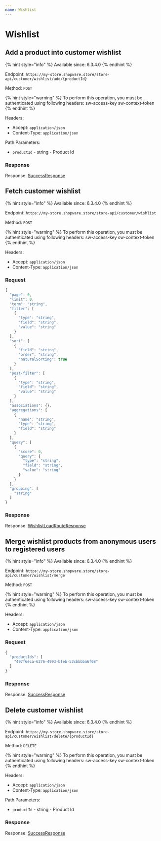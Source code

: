 ```yaml
---
name: Wishlist
---
```


# Wishlist

## Add a product into customer wishlist

{% hint style="info" %}
Available since: 6.3.4.0
{% endhint %}

Endpoint: `https://my-store.shopware.store/store-api/customer/wishlist/add/{productId}`

Method: `POST`

{% hint style="warning" %}
To perform this operation, you must be authenticated using following headers:
sw-access-key
sw-context-token
{% endhint %}

Headers:

- Accept: `application/json`
- Content-Type: `application/json`

Path Parameters:

- `productId` - string - Product Id

### Response

Response: [SuccessResponse](/schema/successresponse.md)

## Fetch customer wishlist

{% hint style="info" %}
Available since: 6.3.4.0
{% endhint %}

Endpoint: `https://my-store.shopware.store/store-api/customer/wishlist`

Method: `POST`

{% hint style="warning" %}
To perform this operation, you must be authenticated using following headers:
sw-access-key
sw-context-token
{% endhint %}

Headers:

- Accept: `application/json`
- Content-Type: `application/json`

### Request

```javascript
{
  "page": 0,
  "limit": 0,
  "term": "string",
  "filter": [
    {
      "type": "string",
      "field": "string",
      "value": "string"
    }
  ],
  "sort": [
    {
      "field": "string",
      "order": "string",
      "naturalSorting": true
    }
  ],
  "post-filter": [
    {
      "type": "string",
      "field": "string",
      "value": "string"
    }
  ],
  "associations": {},
  "aggregations": [
    {
      "name": "string",
      "type": "string",
      "field": "string"
    }
  ],
  "query": [
    {
      "score": 0,
      "query": {
        "type": "string",
        "field": "string",
        "value": "string"
      }
    }
  ],
  "grouping": [
    "string"
  ]
}
```

### Response

Response: [WishlistLoadRouteResponse](/schema/wishlistloadrouteresponse.md)

## Merge wishlist products from anonymous users to registered users

{% hint style="info" %}
Available since: 6.3.4.0
{% endhint %}

Endpoint: `https://my-store.shopware.store/store-api/customer/wishlist/merge`

Method: `POST`

{% hint style="warning" %}
To perform this operation, you must be authenticated using following headers:
sw-access-key
sw-context-token
{% endhint %}

Headers:

- Accept: `application/json`
- Content-Type: `application/json`

### Request

```javascript
{
  "productIds": [
    "497f6eca-6276-4993-bfeb-53cbbbba6f08"
  ]
}
```

### Response

Response: [SuccessResponse](/schema/successresponse.md)

## Delete customer wishlist

{% hint style="info" %}
Available since: 6.3.4.0
{% endhint %}

Endpoint: `https://my-store.shopware.store/store-api/customer/wishlist/delete/{productId}`

Method: `DELETE`

{% hint style="warning" %}
To perform this operation, you must be authenticated using following headers:
sw-access-key
sw-context-token
{% endhint %}

Headers:

- Accept: `application/json`
- Content-Type: `application/json`

Path Parameters:

- `productId` - string - Product Id

### Response

Response: [SuccessResponse](/schema/successresponse.md)
